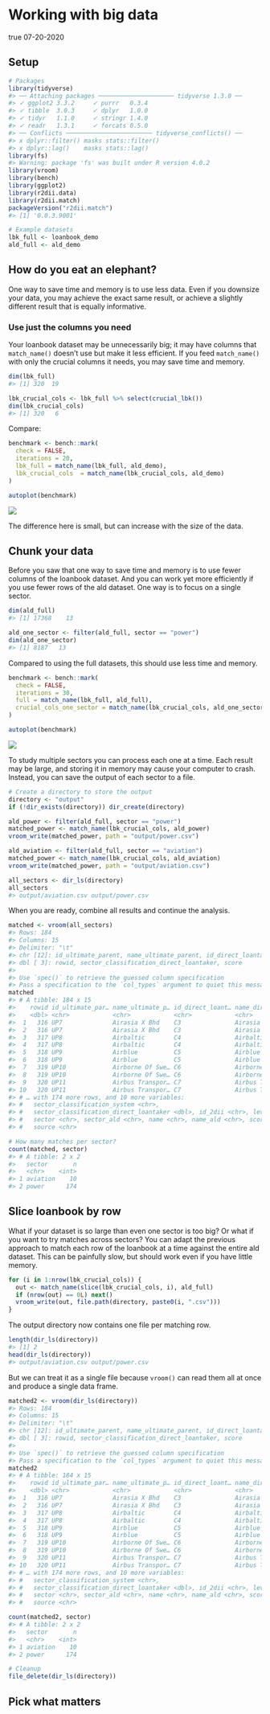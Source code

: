 Working with big data
================
true
07-20-2020

## Setup

``` r
# Packages
library(tidyverse)
#> ── Attaching packages ───────────────────── tidyverse 1.3.0 ──
#> ✓ ggplot2 3.3.2     ✓ purrr   0.3.4
#> ✓ tibble  3.0.3     ✓ dplyr   1.0.0
#> ✓ tidyr   1.1.0     ✓ stringr 1.4.0
#> ✓ readr   1.3.1     ✓ forcats 0.5.0
#> ── Conflicts ──────────────────────── tidyverse_conflicts() ──
#> x dplyr::filter() masks stats::filter()
#> x dplyr::lag()    masks stats::lag()
library(fs)
#> Warning: package 'fs' was built under R version 4.0.2
library(vroom)
library(bench)
library(ggplot2)
library(r2dii.data)
library(r2dii.match)
packageVersion("r2dii.match")
#> [1] '0.0.3.9001'

# Example datasets
lbk_full <- loanbook_demo
ald_full <- ald_demo
```

## How do you eat an elephant?

One way to save time and memory is to use less data. Even if you
downsize your data, you may achieve the exact same result, or achieve a
slightly different result that is equally informative.

### Use just the columns you need

Your loanbook dataset may be unnecessarily big; it may have columns that
`match_name()` doesn’t use but make it less efficient. If you feed
`match_name()` with only the crucial columns it needs, you may save time
and memory.

``` r
dim(lbk_full)
#> [1] 320  19

lbk_crucial_cols <- lbk_full %>% select(crucial_lbk())
dim(lbk_crucial_cols)
#> [1] 320   6
```

Compare:

``` r
benchmark <- bench::mark(
  check = FALSE,
  iterations = 20,
  lbk_full = match_name(lbk_full, ald_demo),
  lbk_crucial_cols  = match_name(lbk_crucial_cols, ald_demo)
)

autoplot(benchmark)
```

![](working-with-big-data_files/figure-gfm/unnamed-chunk-3-1.png)<!-- -->

The difference here is small, but can increase with the size of the
data.

## Chunk your data

Before you saw that one way to save time and memory is to use fewer
columns of the loanbook dataset. And you can work yet more efficiently
if you use fewer rows of the ald dataset. One way is to focus on a
single sector.

``` r
dim(ald_full)
#> [1] 17368    13

ald_one_sector <- filter(ald_full, sector == "power")
dim(ald_one_sector)
#> [1] 8187   13
```

Compared to using the full datasets, this should use less time and
memory.

``` r
benchmark <- bench::mark(
  check = FALSE,
  iterations = 30,
  full = match_name(lbk_full, ald_full),
  crucial_cols_one_sector = match_name(lbk_crucial_cols, ald_one_sector)
)

autoplot(benchmark)
```

![](working-with-big-data_files/figure-gfm/unnamed-chunk-5-1.png)<!-- -->

To study multiple sectors you can process each one at a time. Each
result may be large, and storing it in memory may cause your computer to
crash. Instead, you can save the output of each sector to a file.

``` r
# Create a directory to store the output
directory <- "output"
if (!dir_exists(directory)) dir_create(directory)

ald_power <- filter(ald_full, sector == "power")
matched_power <- match_name(lbk_crucial_cols, ald_power)
vroom_write(matched_power, path = "output/power.csv")

ald_aviation <- filter(ald_full, sector == "aviation")
matched_power <- match_name(lbk_crucial_cols, ald_aviation)
vroom_write(matched_power, path = "output/aviation.csv")

all_sectors <- dir_ls(directory)
all_sectors
#> output/aviation.csv output/power.csv
```

When you are ready, combine all results and continue the analysis.

``` r
matched <- vroom(all_sectors)
#> Rows: 184
#> Columns: 15
#> Delimiter: "\t"
#> chr [12]: id_ultimate_parent, name_ultimate_parent, id_direct_loantaker, name_direct_loant...
#> dbl [ 3]: rowid, sector_classification_direct_loantaker, score
#> 
#> Use `spec()` to retrieve the guessed column specification
#> Pass a specification to the `col_types` argument to quiet this message
matched
#> # A tibble: 184 x 15
#>    rowid id_ultimate_par… name_ultimate_p… id_direct_loant… name_direct_loa…
#>    <dbl> <chr>            <chr>            <chr>            <chr>           
#>  1   316 UP7              Airasia X Bhd    C3               Airasia X Bhd   
#>  2   316 UP7              Airasia X Bhd    C3               Airasia X Bhd   
#>  3   317 UP8              Airbaltic        C4               Airbaltic       
#>  4   317 UP8              Airbaltic        C4               Airbaltic       
#>  5   318 UP9              Airblue          C5               Airblue         
#>  6   318 UP9              Airblue          C5               Airblue         
#>  7   319 UP10             Airborne Of Swe… C6               Airborne Of Swe…
#>  8   319 UP10             Airborne Of Swe… C6               Airborne Of Swe…
#>  9   320 UP11             Airbus Transpor… C7               Airbus Transpor…
#> 10   320 UP11             Airbus Transpor… C7               Airbus Transpor…
#> # … with 174 more rows, and 10 more variables:
#> #   sector_classification_system <chr>,
#> #   sector_classification_direct_loantaker <dbl>, id_2dii <chr>, level <chr>,
#> #   sector <chr>, sector_ald <chr>, name <chr>, name_ald <chr>, score <dbl>,
#> #   source <chr>

# How many matches per sector?
count(matched, sector)
#> # A tibble: 2 x 2
#>   sector       n
#>   <chr>    <int>
#> 1 aviation    10
#> 2 power      174
```

## Slice loanbook by row

What if your dataset is so large than even one sector is too big? Or
what if you want to try matches across sectors? You can adapt the
previous approach to match each row of the loanbook at a time against
the entire ald dataset. This can be painfully slow, but should work even
if you have little memory.

``` r
for (i in 1:nrow(lbk_crucial_cols)) {
  out <- match_name(slice(lbk_crucial_cols, i), ald_full)
  if (nrow(out) == 0L) next()
  vroom_write(out, file.path(directory, paste0(i, ".csv")))
}
```

The output directory now contains one file per matching row.

``` r
length(dir_ls(directory))
#> [1] 2
head(dir_ls(directory))
#> output/aviation.csv output/power.csv
```

But we can treat it as a single file because `vroom()` can read them all
at once and produce a single data frame.

``` r
matched2 <- vroom(dir_ls(directory))
#> Rows: 184
#> Columns: 15
#> Delimiter: "\t"
#> chr [12]: id_ultimate_parent, name_ultimate_parent, id_direct_loantaker, name_direct_loant...
#> dbl [ 3]: rowid, sector_classification_direct_loantaker, score
#> 
#> Use `spec()` to retrieve the guessed column specification
#> Pass a specification to the `col_types` argument to quiet this message
matched2
#> # A tibble: 184 x 15
#>    rowid id_ultimate_par… name_ultimate_p… id_direct_loant… name_direct_loa…
#>    <dbl> <chr>            <chr>            <chr>            <chr>           
#>  1   316 UP7              Airasia X Bhd    C3               Airasia X Bhd   
#>  2   316 UP7              Airasia X Bhd    C3               Airasia X Bhd   
#>  3   317 UP8              Airbaltic        C4               Airbaltic       
#>  4   317 UP8              Airbaltic        C4               Airbaltic       
#>  5   318 UP9              Airblue          C5               Airblue         
#>  6   318 UP9              Airblue          C5               Airblue         
#>  7   319 UP10             Airborne Of Swe… C6               Airborne Of Swe…
#>  8   319 UP10             Airborne Of Swe… C6               Airborne Of Swe…
#>  9   320 UP11             Airbus Transpor… C7               Airbus Transpor…
#> 10   320 UP11             Airbus Transpor… C7               Airbus Transpor…
#> # … with 174 more rows, and 10 more variables:
#> #   sector_classification_system <chr>,
#> #   sector_classification_direct_loantaker <dbl>, id_2dii <chr>, level <chr>,
#> #   sector <chr>, sector_ald <chr>, name <chr>, name_ald <chr>, score <dbl>,
#> #   source <chr>

count(matched2, sector)
#> # A tibble: 2 x 2
#>   sector       n
#>   <chr>    <int>
#> 1 aviation    10
#> 2 power      174
```

``` r
# Cleanup
file_delete(dir_ls(directory))
```

## Pick what matters
